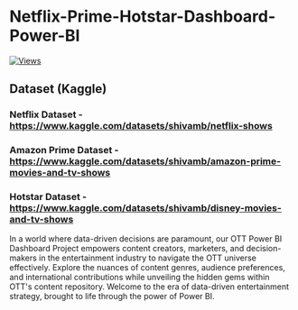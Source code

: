 # Netflix-Prime-Hotstar-Dashboard-Power-BI

[![Views](https://visitor-badge.glitch.me/badge?page_id=undiscovered-genius.undiscovered-genius/Netflix-Prime-Hotstar-Dashboard-Power-BI)](https://github.com/undiscovered-genius/Netflix-Prime-Hotstar-Dashboard-Power-BI)

## Dataset (Kaggle)
### Netflix Dataset - https://www.kaggle.com/datasets/shivamb/netflix-shows
### Amazon Prime Dataset - https://www.kaggle.com/datasets/shivamb/amazon-prime-movies-and-tv-shows
### Hotstar Dataset - https://www.kaggle.com/datasets/shivamb/disney-movies-and-tv-shows

In a world where data-driven decisions are paramount, our OTT Power BI Dashboard Project empowers content creators, marketers, and decision-makers in the entertainment industry to navigate the OTT universe effectively. Explore the nuances of content genres, audience preferences, and international contributions while unveiling the hidden gems within OTT's content repository. Welcome to the era of data-driven entertainment strategy, brought to life through the power of Power BI.
